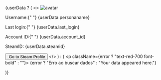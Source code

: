 {userData ? (
          <>
            <img
              src={userData.avatarfull}
              alt="avatar"
              className="rounded-full"
            />
            <div>
              <p className="font-bold">
                Username:{" "}
                <span className="font-thin">{userData.personaname}</span>
              </p>
              <p className="font-bold">
                Last login:{" "}
                <span className="font-thin">{userData.last_login}</span>
              </p>
              <p className="font-bold">
                Account ID:{" "}
                <span className="font-thin">{userData.account_id}</span>
              </p>
              <p className="font-bold">
                SteamID: <span className="font-thin">{userData.steamid}</span>
              </p>
            </div>
            <button
              onClick={goToSteamProfile}
              className="flex items-center justify-center mt-3 p-2 w-72 bg-blue-600 text-white rounded-xl hover:bg-blue-700 transition-colors"
            >
              <img src={SteamLogo} alt="" className="w-8 mr-5" />
              Go to Steam Profile
            </button>
          </>
        ) : (
          <p className={error ? "text-red-700 font-bold" : ""}>
            {error ? "Erro ao buscar dados" : "Your data appeared here."}
          </p>
        )}